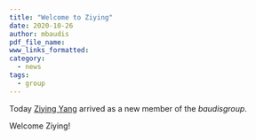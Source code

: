 ```yaml
---
title: "Welcome to Ziying"
date: 2020-10-26
author: mbaudis
pdf_file_name:
www_links_formatted:
category:
  - news
tags:
  - group
---
```


Today [Ziying Yang](/group/Ziying_Yang/) arrived as a new member of the _baudisgroup_. 

Welcome Ziying!

<!--more-->
